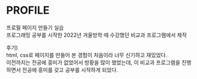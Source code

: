 # PROFILE

프로필 페이지 만들기 실습  
프로그래밍 공부를 시작한 2022년 겨울방학 때 수강했던 비교과 프로그램에서 제작

후기)  
html, css로 페이지를 만들어 본 경험이 처음이라 너무 신기하고 재밌었다.  
이전까지는 전공에 흥미가 없었어서 방황을 많이 했었는데, 이 비교과 프로그램을 진행하면서 전공에 흥미를 갖고 공부를 시작하게 되었다.  
